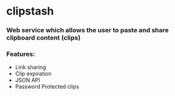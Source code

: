 # clipstash

### Web service which allows the user to paste and share clipboard content (clips)

### Features:

- Link sharing
- Clip expiration
- JSON API
- Password Protected clips
